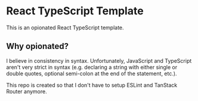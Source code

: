 # React TypeScript Template

This is an opionated React TypeScript template.

## Why opionated?

I believe in consistency in syntax. Unfortunately, JavaScript and TypeScript aren't very strict in syntax (e.g. declaring a string with either single or double quotes, optional semi-colon at the end of the statement, etc.).

This repo is created so that I don't have to setup ESLint and TanStack Router anymore.

